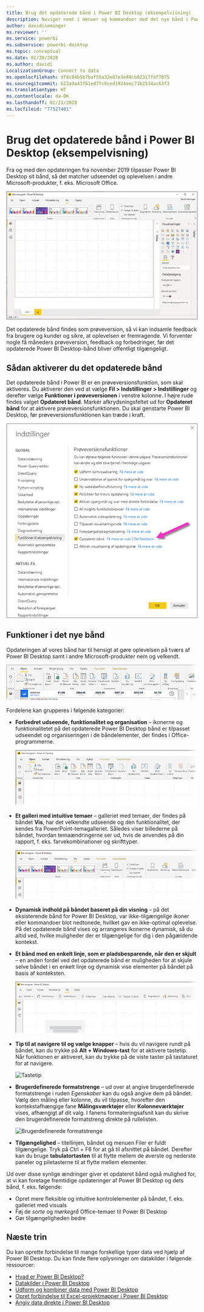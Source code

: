 ```yaml
---
title: Brug det opdaterede bånd i Power BI Desktop (eksempelvisning)
description: Naviger nemt i menuer og kommandoer med det nye bånd i Power BI Desktop
author: davidiseminger
ms.reviewer: ''
ms.service: powerbi
ms.subservice: powerbi-desktop
ms.topic: conceptual
ms.date: 02/20/2020
ms.author: davidi
LocalizationGroup: Connect to data
ms.openlocfilehash: df8c84b5b7baf55a32e07e3e48cb02317fdf7875
ms.sourcegitcommit: b22a9a43f61ed7fc0ced1924eec71b2534ac63f3
ms.translationtype: HT
ms.contentlocale: da-DK
ms.lasthandoff: 02/21/2020
ms.locfileid: "77527401"
---
```

# <a name="use-the-updated-ribbon-in-power-bi-desktop-preview"></a>Brug det opdaterede bånd i Power BI Desktop (eksempelvisning)

Fra og med den opdateringen fra november 2019 tilpasser Power BI Desktop sit bånd, så det matcher udseendet og oplevelsen i andre Microsoft-produkter, f. eks. Microsoft Office.

![Nyt bånd i Power BI Desktop](media/desktop-ribbon/desktop-ribbon-02.png)

Det opdaterede bånd findes som prøveversion, så vi kan indsamle feedback fra brugere og kunder og sikre, at oplevelsen er fremragende. Vi forventer nogle få måneders prøveversion, feedback og forbedringer, før det opdaterede Power BI Desktop-bånd bliver offentligt tilgængeligt. 

## <a name="how-to-enable-the-updated-ribbon"></a>Sådan aktiverer du det opdaterede bånd

Det opdaterede bånd i Power BI er en prøveversionsfunktion, som skal aktiveres. Du aktiverer den ved at vælge **Fil > Indstillinger > Indstillinger** og derefter vælge **Funktioner i prøveversionen** i venstre kolonne. I højre rude findes valget **Opdateret bånd**. Markér afkrydsningsfeltet ud for **Opdateret bånd** for at aktivere prøveversionsfunktionen. Du skal genstarte Power BI Desktop, før prøveversionsfunktionen kan træde i kraft.

![Det opdaterede bånd i Power BI Desktop](media/desktop-ribbon/desktop-ribbon-01.png)


## <a name="features-of-the-new-ribbon"></a>Funktioner i det nye bånd

Opdateringen af vores bånd har til hensigt at gøre oplevelsen på tværs af Power BI Desktop samt i andre Microsoft-produkter nem og velkendt. 

![Nyt bånd i Power BI Desktop](media/desktop-ribbon/desktop-ribbon-03.png)

Fordelene kan grupperes i følgende kategorier:

* **Forbedret udseende, funktionalitet og organisation** – ikonerne og funktionalitetet på det opdaterede Power BI Desktop bånd er tilpasset udseendet og organiseringen i de båndelementer, der findes i Office-programmerne.

    ![Forbedret udseende og funktionalitet](media/desktop-ribbon/desktop-ribbon-04.png)

* **Et galleri med intuitive temaer** – galleriet med temaer, der findes på båndet **Vis**, har det velkendte udseende og den funktionalitet, der kendes fra PowerPoint-temagalleriet. Således viser billederne på båndet, hvordan temaændringerne ser ud, hvis de anvendes på din rapport, f. eks. farvekombinationer og skrifttyper. 

    ![Bedre temaer](media/desktop-ribbon/desktop-ribbon-05.png)

* **Dynamisk indhold på båndet baseret på din visning** – på det eksisterende bånd for Power BI Desktop, var ikke-tilgængelige ikoner eller kommandoer blot nedtonede, hvilket gav en ikke-optimal oplevelse. På det opdaterede bånd vises og arrangeres ikonerne dynamisk, så du altid ved, hvilke muligheder der er tilgængelige for dig i den pågældende kontekst.

* **Et bånd med en enkelt linje, som er pladsbesparende, når den er skjult** – en anden fordel ved det opdaterede bånd er muligheden for at skjule selve båndet i en enkelt linje og dynamisk vise elementer på båndet på basis af konteksten. 

    ![Skjult bånd](media/desktop-ribbon/desktop-ribbon-06.png)

* **Tip til at navigere til og vælge knapper** – hvis du vil navigere rundt på båndet, kan du trykke på **Alt + Windows-tast** for at aktivere tastetip. Når funktionen er aktiveret, kan du trykke på de viste taster på tastaturet for at navigere.

    ![Tastetip](media/desktop-ribbon/desktop-ribbon-07.png)

* **Brugerdefinerede formatstrenge** – ud over at angive brugerdefinerede formatstrenge i ruden *Egenskaber* kan du også angive dem på båndet. Vælg den måling eller kolonne, du vil tilpasse, hvorefter den kontekstafhængige fane **Målingsværktøjer** eller **Kolonneværktøjer** vises, afhængigt af dit valg. I fanens formateringsafsnit kan du skrive den brugerdefinerede formatstreng direkte på rullelisten.

    ![Brugerdefinerede formatstrenge](media/desktop-ribbon/desktop-ribbon-08.png)

* **Tilgængelighed** – titellinjen, båndet og menuen Filer er fuldt tilgængelige. Tryk på Ctrl + F6 for at gå til afsnittet på båndet. Derefter kan du bruge **tabulatortasten** til at flytte mellem de øverste og nederste paneler og piletasterne til at flytte mellem elementer.


Ud over disse synlige ændringer giver et opdateret bånd også mulighed for, at vi kan foretage fremtidige opdateringer af Power BI Desktop og dets bånd, f. eks. følgende:

* Opret mere fleksible og intuitive kontrolelementer på båndet, f. eks. galleriet med visuals
* Føj de *sorte* og *mørkegrå* Office-temaer til Power BI Desktop
* Gør tilgængeligheden bedre


## <a name="next-steps"></a>Næste trin
Du kan oprette forbindelse til mange forskellige typer data ved hjælp af Power BI Desktop. Du kan finde flere oplysninger om datakilder i følgende ressourcer:

* [Hvad er Power BI Desktop?](desktop-what-is-desktop.md)
* [Datakilder i Power BI Desktop](desktop-data-sources.md)
* [Udform og kombiner data med Power BI Desktop](desktop-shape-and-combine-data.md)
* [Opret forbindelse til Excel-projektmapper i Power BI Desktop](desktop-connect-excel.md)   
* [Angiv data direkte i Power BI Desktop](desktop-enter-data-directly-into-desktop.md)   

